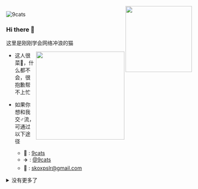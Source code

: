 <img align="right" src="https://img-blog.csdnimg.cn/20210226213308726.jpg" width='180px' sytle='margin-rigth: 50px'>

![9cats](https://count.getloli.com/get/@:9cats?theme=rule34)

### Hi there 👋

这里是刚刚学会网络冲浪的猫

<img align="right" src="https://img-blog.csdnimg.cn/20210226213343878.jpg" width='240px' sytle='margin-rigth: 50px'>

- 这人很菜🐓，什么都不会，很抱歉帮不上忙

- 如果你想和我交♂流，可通过以下途径
    - 🐧 : [9cats](tencent://message/?uin=123337671&Site=&Menu=yes)
    - ✈️ : [@9cats](https://t.me/9cats)
    - 📧 : <skoxpslr@gmail.com>

<details markdown='1'><summary>没有更多了</summary>
</details>